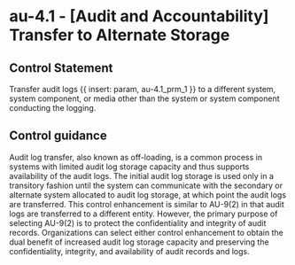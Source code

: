 # au-4.1 - \[Audit and Accountability\] Transfer to Alternate Storage

## Control Statement

Transfer audit logs {{ insert: param, au-4.1_prm_1 }} to a different system, system component, or media other than the system or system component conducting the logging.

## Control guidance

Audit log transfer, also known as off-loading, is a common process in systems with limited audit log storage capacity and thus supports availability of the audit logs. The initial audit log storage is used only in a transitory fashion until the system can communicate with the secondary or alternate system allocated to audit log storage, at which point the audit logs are transferred. This control enhancement is similar to AU-9(2) in that audit logs are transferred to a different entity. However, the primary purpose of selecting AU-9(2) is to protect the confidentiality and integrity of audit records. Organizations can select either control enhancement to obtain the dual benefit of increased audit log storage capacity and preserving the confidentiality, integrity, and availability of audit records and logs.
